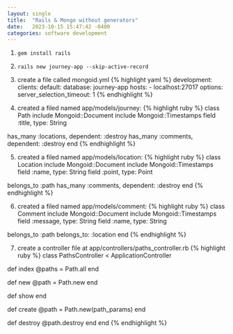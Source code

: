 ```yaml
---
layout: single
title:  "Rails & Mongo without generators"
date:   2023-10-15 15:47:42 -0400
categories: software development
---
```

1. `gem install rails`
2. `rails new journey-app --skip-active-record`
3. create a file called mongoid.yml
{% highlight yaml %}
development:
  clients:
    default:
      database: journey-app
      hosts:
        - localhost:27017
      options:
        server_selection_timeout: 1
{% endhighlight %}

4. created a filed named app/models/journey:
{% highlight ruby %}
class Path
  include Mongoid::Document
  include Mongoid::Timestamps
  field :title, type: String

  has_many :locations, dependent: :destroy
  has_many :comments, dependent: :destroy
end
{% endhighlight %}

5. created a filed named app/models/location:
{% highlight ruby %}
class Location
  include Mongoid::Document
  include Mongoid::Timestamps
  field :name, type: String
  field :point, type: Point

  belongs_to :path
  has_many :comments, dependent: :destroy
end
{% endhighlight %}

6. created a filed named app/models/comment:
{% highlight ruby %}
class Comment
  include Mongoid::Document
  include Mongoid::Timestamps
  field :message, type: String
  field :name, type: String

  belongs_to :path
  belongs_to: :location
end
{% endhighlight %}

7. create a controller file at app/controllers/paths_controller.rb
{% highlight ruby %}
class PathsController < ApplicationController

  def index
    @paths = Path.all
  end

  def new
    @path = Path.new
  end

  def show
  end

  def create
    @path = Path.new(path_params)
  end

  def destroy
    @path.destroy
  end
end
{% endhighlight %}

